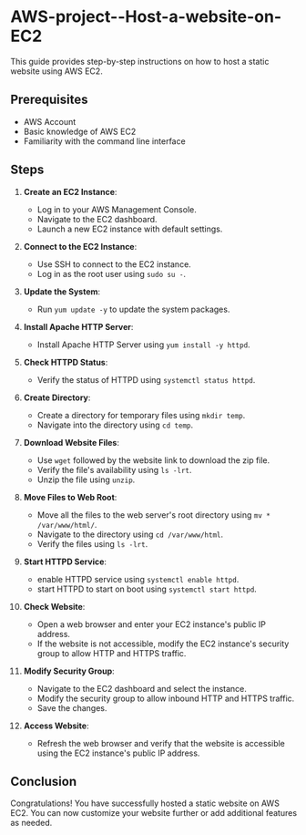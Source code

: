 # AWS-project--Host-a-website-on-EC2


This guide provides step-by-step instructions on how to host a static website using AWS EC2.

## Prerequisites

- AWS Account
- Basic knowledge of AWS EC2
- Familiarity with the command line interface

## Steps

1. **Create an EC2 Instance**:
   - Log in to your AWS Management Console.
   - Navigate to the EC2 dashboard.
   - Launch a new EC2 instance with default settings.

2. **Connect to the EC2 Instance**:
   - Use SSH to connect to the EC2 instance.
   - Log in as the root user using `sudo su -`.

3. **Update the System**:
   - Run `yum update -y` to update the system packages.

4. **Install Apache HTTP Server**:
   - Install Apache HTTP Server using `yum install -y httpd`.

5. **Check HTTPD Status**:
   - Verify the status of HTTPD using `systemctl status httpd`.

6. **Create Directory**:
   - Create a directory for temporary files using `mkdir temp`.
   - Navigate into the directory using `cd temp`.

7. **Download Website Files**:
   - Use `wget` followed by the website link to download the zip file.
   - Verify the file's availability using `ls -lrt`.
   - Unzip the file using `unzip`.

8. **Move Files to Web Root**:
   - Move all the files to the web server's root directory using `mv * /var/www/html/`.
   - Navigate to the directory using `cd /var/www/html`.
   - Verify the files using `ls -lrt`.

9. **Start HTTPD Service**:
   - enable HTTPD service using `systemctl enable httpd`.
   - start HTTPD to start on boot using `systemctl start httpd`.

10. **Check Website**:
    - Open a web browser and enter your EC2 instance's public IP address.
    - If the website is not accessible, modify the EC2 instance's security group to allow HTTP and HTTPS traffic.

11. **Modify Security Group**:
    - Navigate to the EC2 dashboard and select the instance.
    - Modify the security group to allow inbound HTTP and HTTPS traffic.
    - Save the changes.

12. **Access Website**:
    - Refresh the web browser and verify that the website is accessible using the EC2 instance's public IP address.

## Conclusion

Congratulations! You have successfully hosted a static website on AWS EC2. You can now customize your website further or add additional features as needed.
